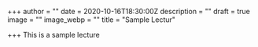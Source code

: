 +++
author = ""
date = 2020-10-16T18:30:00Z
description = ""
draft = true
image = ""
image_webp = ""
title = "Sample Lectur"

+++
This is a sample lecture